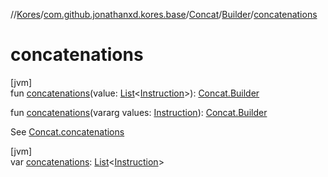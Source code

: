 //[Kores](../../../../index.md)/[com.github.jonathanxd.kores.base](../../index.md)/[Concat](../index.md)/[Builder](index.md)/[concatenations](concatenations.md)

# concatenations

[jvm]\
fun [concatenations](concatenations.md)(value: [List](https://kotlinlang.org/api/latest/jvm/stdlib/kotlin.collections/-list/index.html)<[Instruction](../../../com.github.jonathanxd.kores/-instruction/index.md)>): [Concat.Builder](index.md)

fun [concatenations](concatenations.md)(vararg values: [Instruction](../../../com.github.jonathanxd.kores/-instruction/index.md)): [Concat.Builder](index.md)

See [Concat.concatenations](../concatenations.md)

[jvm]\
var [concatenations](concatenations.md): [List](https://kotlinlang.org/api/latest/jvm/stdlib/kotlin.collections/-list/index.html)<[Instruction](../../../com.github.jonathanxd.kores/-instruction/index.md)>
